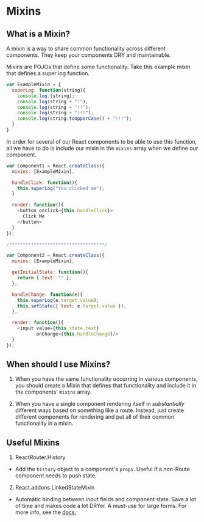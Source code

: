 # Mixins

## What is a Mixin?

A mixin is a way to share common functionality across different components. They keep your components DRY and maintainable.

Mixins are POJOs that define some functionality. Take this example mixin that defines a super log function.

```javascript
var ExampleMixin = {
  superLog: function(string){
    console.log.(string);
    console.log(string + "!");
    console.log(string + "!!");
    console.log(string + "!!!");
    console.log(string.toUpperCase() + "!!!");
  }
}
```

In order for several of our React components to be able to use this function, all we have to do is include our mixin in the `mixins` array when we define our component.

```javascript
var Component1 = React.createClass({
  mixins: [ExampleMixin],

  handleClick: function(){
    this.superLog("You clicked me");
  }

  render: function(){
    <button onclick={this.handleClick}>
      Click Me
    </button>
  }
});

/***********************************/

var Component2 = React.createClass({
  mixins: [ExampleMixin],

  getInitialState: function(){
    return { text: "" };
  },

  handleChange: function(e){
    this.superLog(e.target.value);
    this.setState({ text: e.target.value });
  },

  render: function(){
    <input value={this.state.text}
           onChange={this.handleChange}/>
  }
});
```

## When should I use Mixins?

1. When you have the same functionality occurring in various components, you should create a Mixin that defines that functionality and include it in the components' `mixins` array.

2. When you have a single component rendering itself in *substantially* different ways based on something like a route. Instead, just create different components for rendering and put all of their common functionality in a mixin.

## Useful Mixins

1. ReactRouter.History
  * Add the `history` object to a component's `props`. Useful if a non-Route component needs to push state.

2. React.addons.LinkedStateMixin
  * Automatic binding between input fields and component state. Save a lot of time and makes code a lot DRYer. A must-use for large forms. For more info, see the [docs.](https://facebook.github.io/react/docs/two-way-binding-helpers.html#reactlink-before-and-after)
